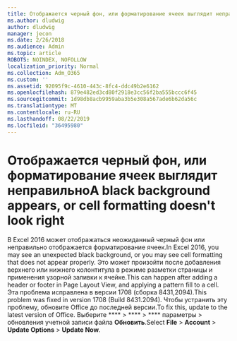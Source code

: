 ```yaml
---
title: Отображается черный фон, или форматирование ячеек выглядит неправильно
ms.author: dludwig
author: dludwig
manager: jecon
ms.date: 2/26/2018
ms.audience: Admin
ms.topic: article
ROBOTS: NOINDEX, NOFOLLOW
localization_priority: Normal
ms.collection: Adm_O365
ms.custom: ''
ms.assetid: 92095f9c-4610-443c-8fc4-ddc49b2e6162
ms.openlocfilehash: 879e482ed3cd80f2918e3cc56f2ba555bccc6f45
ms.sourcegitcommit: 1d98db8acb9959aba3b5e308a567ade6b62da56c
ms.translationtype: MT
ms.contentlocale: ru-RU
ms.lasthandoff: 08/22/2019
ms.locfileid: "36495980"
---
```

# <a name="a-black-background-appears-or-cell-formatting-doesnt-look-right"></a><span data-ttu-id="fb830-102">Отображается черный фон, или форматирование ячеек выглядит неправильно</span><span class="sxs-lookup"><span data-stu-id="fb830-102">A black background appears, or cell formatting doesn't look right</span></span>

<span data-ttu-id="fb830-103">В Excel 2016 может отображаться неожиданный черный фон или неправильно отображается форматирование ячеек.</span><span class="sxs-lookup"><span data-stu-id="fb830-103">In Excel 2016, you may see an unexpected black background, or you may see cell formatting that does not appear properly.</span></span> <span data-ttu-id="fb830-104">Это может произойти после добавления верхнего или нижнего колонтитула в режиме разметки страницы и применения узорной заливки к ячейке.</span><span class="sxs-lookup"><span data-stu-id="fb830-104">This can happen after adding a header or footer in Page Layout View, and applying a pattern fill to a cell.</span></span> <span data-ttu-id="fb830-105">Эта проблема исправлена в версии 1708 (сборка 8431,2094).</span><span class="sxs-lookup"><span data-stu-id="fb830-105">This problem was fixed in version 1708 (Build 8431.2094).</span></span> <span data-ttu-id="fb830-106">Чтобы устранить эту проблему, обновите Office до последней версии.</span><span class="sxs-lookup"><span data-stu-id="fb830-106">To fix this, update to the latest version of Office.</span></span> <span data-ttu-id="fb830-107">Выберите \*\*\*\* \> \*\*\*\* \> \*\*\*\* параметры \> обновления учетной записи файла **Обновить**.</span><span class="sxs-lookup"><span data-stu-id="fb830-107">Select **File** \> **Account** \> **Update Options** \> **Update Now**.</span></span>
  

